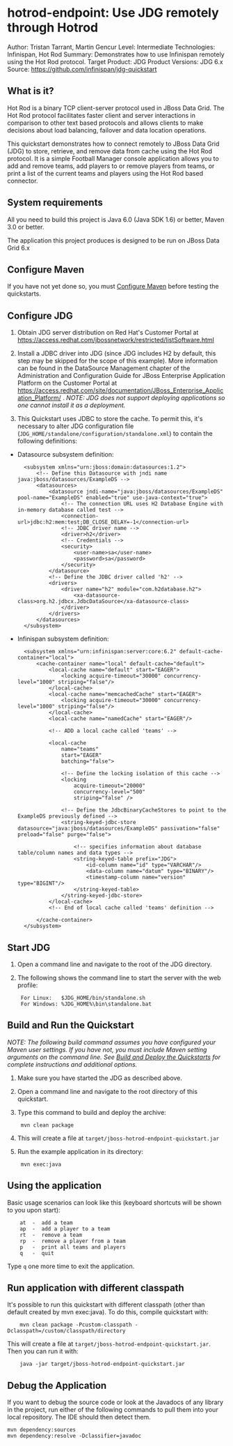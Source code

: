 hotrod-endpoint: Use JDG remotely through Hotrod
================================================
Author: Tristan Tarrant, Martin Gencur
Level: Intermediate
Technologies: Infinispan, Hot Rod
Summary: Demonstrates how to use Infinispan remotely using the Hot Rod protocol.
Target Product: JDG
Product Versions: JDG 6.x
Source: <https://github.com/infinispan/jdg-quickstart>

What is it?
-----------

Hot Rod is a binary TCP client-server protocol used in JBoss Data Grid. The Hot Rod protocol facilitates faster client and server interactions in comparison to other text based protocols and allows clients to make decisions about load balancing, failover and data location operations.

This quickstart demonstrates how to connect remotely to JBoss Data Grid (JDG) to store, retrieve, and remove data from cache using the Hot Rod protocol. It is a simple Football Manager console application allows you to add and remove teams, add players to or remove players from teams, or print a list of the current teams and players using the Hot Rod based connector.


System requirements
-------------------

All you need to build this project is Java 6.0 (Java SDK 1.6) or better, Maven 3.0 or better.

The application this project produces is designed to be run on JBoss Data Grid 6.x

 
Configure Maven
---------------

If you have not yet done so, you must [Configure Maven](../../README.md#configure-maven) before testing the quickstarts.


Configure JDG
-------------

1. Obtain JDG server distribution on Red Hat's Customer Portal at https://access.redhat.com/jbossnetwork/restricted/listSoftware.html

2. Install a JDBC driver into JDG (since JDG includes H2 by default, this step may be skipped for the scope of this example). More information can be found in the DataSource Management chapter of the Administration and Configuration Guide for JBoss Enterprise Application Platform on the Customer Portal at <https://access.redhat.com/site/documentation/JBoss_Enterprise_Application_Platform/> . _NOTE: JDG does not support deploying applications so one cannot install it as a deployment._

3. This Quickstart uses JDBC to store the cache. To permit this, it's necessary to alter JDG configuration file (`JDG_HOME/standalone/configuration/standalone.xml`) to contain the following definitions:
   
* Datasource subsystem definition:

    
        <subsystem xmlns="urn:jboss:domain:datasources:1.2">
            <!-- Define this Datasource with jndi name  java:jboss/datasources/ExampleDS -->
            <datasources>
                <datasource jndi-name="java:jboss/datasources/ExampleDS" pool-name="ExampleDS" enabled="true" use-java-context="true">
                    <!-- The connection URL uses H2 Database Engine with in-memory database called test -->
                    <connection-url>jdbc:h2:mem:test;DB_CLOSE_DELAY=-1</connection-url>
                    <!-- JDBC driver name -->
                    <driver>h2</driver>
                    <!-- Credentials -->
                    <security>
                        <user-name>sa</user-name>
                        <password>sa</password>
                    </security>
                </datasource>
                <!-- Define the JDBC driver called 'h2' -->
                <drivers>
                    <driver name="h2" module="com.h2database.h2">
                        <xa-datasource-class>org.h2.jdbcx.JdbcDataSource</xa-datasource-class>
                    </driver>
                </drivers>
            </datasources>
        </subsystem>

* Infinispan subsystem definition:

        <subsystem xmlns="urn:infinispan:server:core:6.2" default-cache-container="local">
            <cache-container name="local" default-cache="default">
                <local-cache name="default" start="EAGER">
                    <locking acquire-timeout="30000" concurrency-level="1000" striping="false"/>
                </local-cache>
                <local-cache name="memcachedCache" start="EAGER">
                    <locking acquire-timeout="30000" concurrency-level="1000" striping="false"/>
                </local-cache>
                <local-cache name="namedCache" start="EAGER"/>
                
                <!-- ADD a local cache called 'teams' -->
               
                <local-cache 
                    name="teams"
                    start="EAGER"
                    batching="false">
                    
                    <!-- Define the locking isolation of this cache -->
                    <locking
                        acquire-timeout="20000"
                        concurrency-level="500"
                        striping="false" />
                        
                    <!-- Define the JdbcBinaryCacheStores to point to the ExampleDS previously defined -->
                    <string-keyed-jdbc-store datasource="java:jboss/datasources/ExampleDS" passivation="false" preload="false" purge="false">

                        <!-- specifies information about database table/column names and data types -->
                        <string-keyed-table prefix="JDG">
                            <id-column name="id" type="VARCHAR"/>
                            <data-column name="datum" type="BINARY"/>
                            <timestamp-column name="version" type="BIGINT"/>
                        </string-keyed-table>
                    </string-keyed-jdbc-store>
                </local-cache>
                <!-- End of local cache called 'teams' definition -->

            </cache-container>
        </subsystem>

Start JDG
---------

1. Open a command line and navigate to the root of the JDG directory.
2. The following shows the command line to start the server with the web profile:

        For Linux:   $JDG_HOME/bin/standalone.sh
        For Windows: %JDG_HOME%\bin\standalone.bat


Build and Run the Quickstart
----------------------------

_NOTE: The following build command assumes you have configured your Maven user settings. If you have not, you must include Maven setting arguments on the command line. See [Build and Deploy the Quickstarts](../../README.md#build-and-deploy-the-quickstarts) for complete instructions and additional options._

1. Make sure you have started the JDG as described above.
2. Open a command line and navigate to the root directory of this quickstart.
3. Type this command to build and deploy the archive:

        mvn clean package 
                
4. This will create a file at `target/jboss-hotrod-endpoint-quickstart.jar`

5. Run the example application in its directory:

        mvn exec:java
 

Using the application
---------------------
Basic usage scenarios can look like this (keyboard shortcuts will be shown to you upon start):

        at  -  add a team
        ap  -  add a player to a team
        rt  -  remove a team
        rp  -  remove a player from a team
        p   -  print all teams and players
        q   -  quit
        
Type `q` one more time to exit the application.

Run application with different classpath
----------------------------------------
It's possible to run this quickstart with different classpath (other than default created by mvn exec:java).
To do this, compile quickstart with:

        mvn clean package -Pcustom-classpath -Dclasspath=/custom/classpath/directory

This will create a file at `target/jboss-hotrod-endpoint-quickstart.jar`.
Then you can run it with:

        java -jar target/jboss-hotrod-endpoint-quickstart.jar

Debug the Application
------------------------------------

If you want to debug the source code or look at the Javadocs of any library in the project, run either of the following commands to pull them into your local repository. The IDE should then detect them.

    mvn dependency:sources
    mvn dependency:resolve -Dclassifier=javadoc


